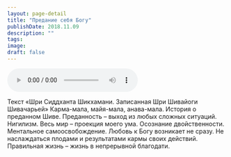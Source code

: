 ```yaml
---
layout: page-detail
title: "Предание себя Богу"
publishDate: 2018.11.09
description: ""
tags:
image:
draft: false
---
```


<audio title="2018.11.09 - Предание себя Богу.mp3" src="https://filer-api.advayta.org/v1.0/public/files/73065" controls=""></audio>

 Текст «Шри Сиддханта Шикхамани. Записанная Шри Шивайоги Шивачарьей» Карма-мала, майя-мала, анава-мала. История о преданном Шиве. Преданность – выход из любых сложных ситуаций. Нигилизм. Весь мир – проекция моего ума. Осознание двойственности. Ментальное самоосвобождение. Любовь к Богу возникает не сразу. Не наслаждаться плодами и результатами кармы своих действий. Правильная жизнь – жизнь в непрерывной благодати. 

  
